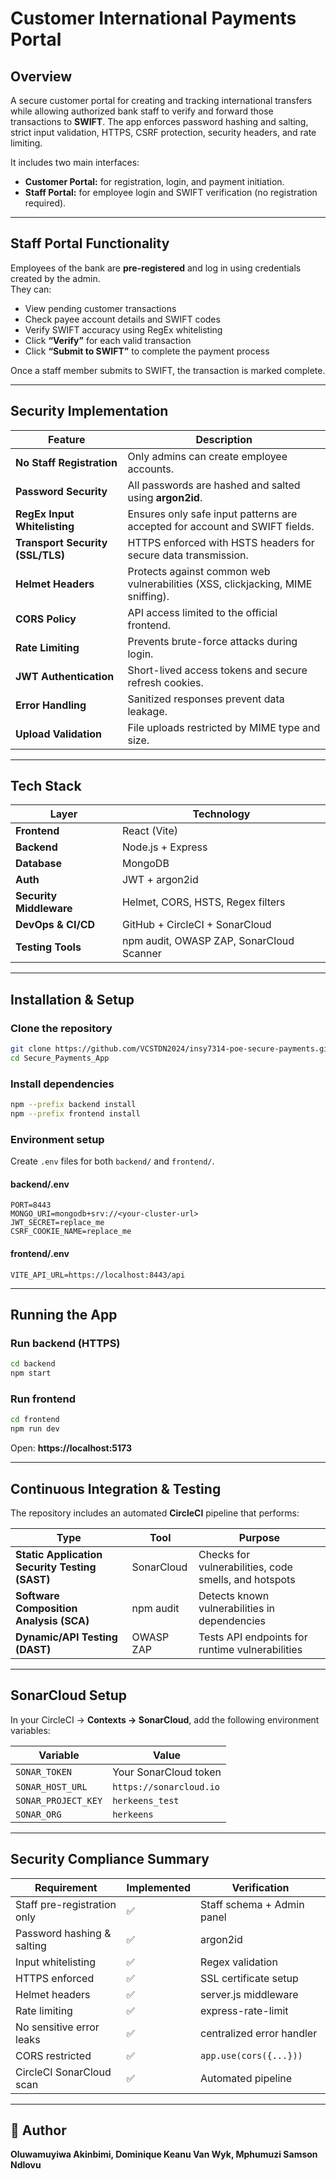 
# Customer International Payments Portal

## Overview
A secure customer portal for creating and tracking international transfers while allowing authorized bank staff to verify and forward those transactions to **SWIFT**. The app enforces password hashing and salting, strict input validation, HTTPS, CSRF protection, security headers, and rate limiting.

It includes two main interfaces:
- **Customer Portal:** for registration, login, and payment initiation.
- **Staff Portal:** for employee login and SWIFT verification (no registration required).

---

## Staff Portal Functionality
Employees of the bank are **pre-registered** and log in using credentials created by the admin.  
They can:
- View pending customer transactions  
- Check payee account details and SWIFT codes  
- Verify SWIFT accuracy using RegEx whitelisting  
- Click **“Verify”** for each valid transaction  
- Click **“Submit to SWIFT”** to complete the payment process  

Once a staff member submits to SWIFT, the transaction is marked complete.

---

## Security Implementation
| Feature | Description |
|----------|--------------|
| **No Staff Registration** | Only admins can create employee accounts. |
| **Password Security** | All passwords are hashed and salted using **argon2id**. |
| **RegEx Input Whitelisting** | Ensures only safe input patterns are accepted for account and SWIFT fields. |
| **Transport Security (SSL/TLS)** | HTTPS enforced with HSTS headers for secure data transmission. |
| **Helmet Headers** | Protects against common web vulnerabilities (XSS, clickjacking, MIME sniffing). |
| **CORS Policy** | API access limited to the official frontend. |
| **Rate Limiting** | Prevents brute-force attacks during login. |
| **JWT Authentication** | Short-lived access tokens and secure refresh cookies. |
| **Error Handling** | Sanitized responses prevent data leakage. |
| **Upload Validation** | File uploads restricted by MIME type and size. |

---

## Tech Stack
| Layer | Technology |
|-------|-------------|
| **Frontend** | React (Vite) |
| **Backend** | Node.js + Express |
| **Database** | MongoDB |
| **Auth** | JWT + argon2id |
| **Security Middleware** | Helmet, CORS, HSTS, Regex filters |
| **DevOps & CI/CD** | GitHub + CircleCI + SonarCloud |
| **Testing Tools** | npm audit, OWASP ZAP, SonarCloud Scanner |

---

## Installation & Setup

### Clone the repository
```bash
git clone https://github.com/VCSTDN2024/insy7314-poe-secure-payments.git
cd Secure_Payments_App
```

### Install dependencies
```bash
npm --prefix backend install
npm --prefix frontend install
```

### Environment setup
Create `.env` files for both `backend/` and `frontend/`.

#### backend/.env
```
PORT=8443
MONGO_URI=mongodb+srv://<your-cluster-url>
JWT_SECRET=replace_me
CSRF_COOKIE_NAME=replace_me
```

#### frontend/.env
```
VITE_API_URL=https://localhost:8443/api
```

---

## Running the App

### Run backend (HTTPS)
```bash
cd backend
npm start
```

### Run frontend
```bash
cd frontend
npm run dev
```

Open: **https://localhost:5173**

---

## Continuous Integration & Testing

The repository includes an automated **CircleCI** pipeline that performs:

| Type | Tool | Purpose |
|------|------|----------|
| **Static Application Security Testing (SAST)** | SonarCloud | Checks for vulnerabilities, code smells, and hotspots |
| **Software Composition Analysis (SCA)** | npm audit | Detects known vulnerabilities in dependencies |
| **Dynamic/API Testing (DAST)** | OWASP ZAP | Tests API endpoints for runtime vulnerabilities |

---

## SonarCloud Setup
In your CircleCI → **Contexts → SonarCloud**, add the following environment variables:

| Variable | Value |
|-----------|--------|
| `SONAR_TOKEN` | Your SonarCloud token |
| `SONAR_HOST_URL` | `https://sonarcloud.io` |
| `SONAR_PROJECT_KEY` | `herkeens_test` |
| `SONAR_ORG` | `herkeens` |

---

## Security Compliance Summary

| Requirement | Implemented | Verification |
|--------------|--------------|---------------|
| Staff pre-registration only | ✅ | Staff schema + Admin panel |
| Password hashing & salting | ✅ | argon2id |
| Input whitelisting | ✅ | Regex validation |
| HTTPS enforced | ✅ | SSL certificate setup |
| Helmet headers | ✅ | server.js middleware |
| Rate limiting | ✅ | express-rate-limit |
| No sensitive error leaks | ✅ | centralized error handler |
| CORS restricted | ✅ | `app.use(cors({...}))` |
| CircleCI SonarCloud scan | ✅ | Automated pipeline |

---

## 🧠 Author
**Oluwamuyiwa Akinbimi, Dominique Keanu Van Wyk, Mphumuzi Samson Ndlovu**
